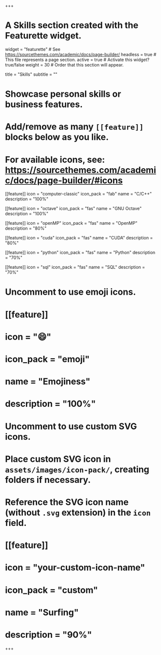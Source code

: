 +++
# A Skills section created with the Featurette widget.
widget = "featurette"  # See https://sourcethemes.com/academic/docs/page-builder/
headless = true  # This file represents a page section.
active = true  # Activate this widget? true/false
weight = 30  # Order that this section will appear.

title = "Skills"
subtitle = ""

# Showcase personal skills or business features.
# 
# Add/remove as many `[[feature]]` blocks below as you like.
# 
# For available icons, see: https://sourcethemes.com/academic/docs/page-builder/#icons

[[feature]]
  icon = "computer-classic"
  icon_pack = "fab"
  name = "C/C++"
  description = "100%"

[[feature]]
  icon = "octave"
  icon_pack = "fas"
  name = "GNU Octave"
  description = "100%"  

 [[feature]]
  icon = "openMP"
  icon_pack = "fas"
  name = "OpenMP"
  description = "80%"

 [[feature]]
  icon = "cuda"
  icon_pack = "fas"
  name = "CUDA"
  description = "80%"

[[feature]]
  icon = "python"
  icon_pack = "fas"
  name = "Python"
  description = "70%"
  
  [[feature]]
  icon = "sql"
  icon_pack = "fas"
  name = "SQL"
  description = "70%"


# Uncomment to use emoji icons.
# [[feature]]
#  icon = ":smile:"
#  icon_pack = "emoji"
#  name = "Emojiness"
#  description = "100%"  

# Uncomment to use custom SVG icons.
# Place custom SVG icon in `assets/images/icon-pack/`, creating folders if necessary.
# Reference the SVG icon name (without `.svg` extension) in the `icon` field.
# [[feature]]
#  icon = "your-custom-icon-name"
#  icon_pack = "custom"
#  name = "Surfing"
#  description = "90%"

+++
